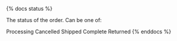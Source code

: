 {% docs status %}

The status of the order. Can be one of:

Processing
Cancelled
Shipped
Complete
Returned
{% enddocs %}